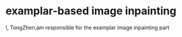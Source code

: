# examplar-based image inpainting
I, TongZhen,am responsible for the examplar image inpainting part 
